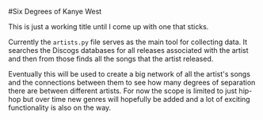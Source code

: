 #Six Degrees of Kanye West

This is just a working title until I come up with one that sticks.

Currently the `artists.py` file serves as the main tool for collecting data. It searches the Discogs databases for all releases associated with the artist and then from those finds all the songs that the artist released.

Eventually this will be used to create a big network of all the artist's songs and the connections between them to see how many degrees of separation there are between different artists. For now the scope is limited to just hip-hop but over time new genres will hopefully be added and a lot of exciting functionality is also on the way.